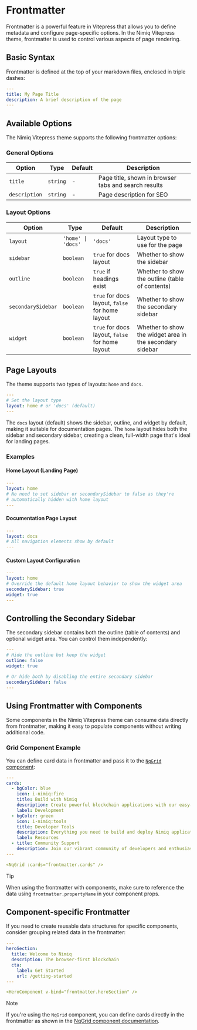 # Frontmatter

Frontmatter is a powerful feature in Vitepress that allows you to define metadata and configure page-specific options. In the Nimiq Vitepress theme, frontmatter is used to control various aspects of page rendering.

## Basic Syntax

Frontmatter is defined at the top of your markdown files, enclosed in triple dashes:

```yaml
---
title: My Page Title
description: A brief description of the page
---
```

## Available Options

The Nimiq Vitepress theme supports the following frontmatter options:

### General Options

| Option        | Type     | Default | Description                                          |
| ------------- | -------- | ------- | ---------------------------------------------------- |
| `title`       | `string` | -       | Page title, shown in browser tabs and search results |
| `description` | `string` | -       | Page description for SEO                             |

### Layout Options

| Option             | Type               | Default                                         | Description                                              |
| ------------------ | ------------------ | ----------------------------------------------- | -------------------------------------------------------- |
| `layout`           | `'home' \| 'docs'` | `'docs'`                                        | Layout type to use for the page                          |
| `sidebar`          | `boolean`          | `true` for docs layout                          | Whether to show the sidebar                              |
| `outline`          | `boolean`          | `true` if headings exist                        | Whether to show the outline (table of contents)          |
| `secondarySidebar` | `boolean`          | `true` for docs layout, `false` for home layout | Whether to show the secondary sidebar                    |
| `widget`           | `boolean`          | `true` for docs layout, `false` for home layout | Whether to show the widget area in the secondary sidebar |

## Page Layouts

The theme supports two types of layouts: `home` and `docs`.

```yaml
---
# Set the layout type
layout: home # or 'docs' (default)
---
```

The `docs` layout (default) shows the sidebar, outline, and widget by default, making it suitable for documentation pages. The `home` layout hides both the sidebar and secondary sidebar, creating a clean, full-width page that's ideal for landing pages.

### Examples

#### Home Layout (Landing Page)

```yaml
---
layout: home
# No need to set sidebar or secondarySidebar to false as they're
# automatically hidden with home layout
---
```

#### Documentation Page Layout

```yaml
---
layout: docs
# All navigation elements show by default
---
```

#### Custom Layout Configuration

```yaml
---
layout: home
# Override the default home layout behavior to show the widget area
secondarySidebar: true
widget: true
---
```

## Controlling the Secondary Sidebar

The secondary sidebar contains both the outline (table of contents) and optional widget area. You can control them independently:

```yaml
---
# Hide the outline but keep the widget
outline: false
widget: true

# Or hide both by disabling the entire secondary sidebar
secondarySidebar: false
---
```

## Using Frontmatter with Components

Some components in the Nimiq Vitepress theme can consume data directly from frontmatter, making it easy to populate components without writing additional code.

### Grid Component Example

You can define card data in frontmatter and pass it to the [`NqGrid` component](./components/grid.md):

```yaml
---
cards:
  - bgColor: blue
    icon: i-nimiq:fire
    title: Build with Nimiq
    description: Create powerful blockchain applications with our easy-to-use tools
    label: Development
  - bgColor: green
    icon: i-nimiq:tools
    title: Developer Tools
    description: Everything you need to build and deploy Nimiq applications
    label: Resources
  - title: Community Support
    description: Join our vibrant community of developers and enthusiasts
---

<NqGrid :cards="frontmatter.cards" />
```

> [!TIP]
> When using the frontmatter with components, make sure to reference the data using `frontmatter.propertyName` in your component props.

## Component-specific Frontmatter

If you need to create reusable data structures for specific components, consider grouping related data in the frontmatter:

```yaml
---
heroSection:
  title: Welcome to Nimiq
  description: The browser-first blockchain
  cta:
    label: Get Started
    url: /getting-started
---

<HeroComponent v-bind="frontmatter.heroSection" />
```

> [!NOTE]
> If you're using the `NqGrid` component, you can define cards directly in the frontmatter as shown in the [NqGrid component documentation](./components/grid#basic-grid-with-frontmatter).
